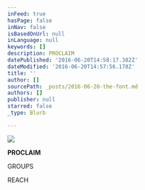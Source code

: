 ```yaml
---
inFeed: true
hasPage: false
inNav: false
isBasedOnUrl: null
inLanguage: null
keywords: []
description: PROCLAIM
datePublished: '2016-06-20T14:58:17.382Z'
dateModified: '2016-06-20T14:57:56.178Z'
title: ''
author: []
sourcePath: _posts/2016-06-20-the-font.md
authors: []
publisher: null
starred: false
_type: Blurb

---
```

![](https://the-grid-user-content.s3-us-west-2.amazonaws.com/8f150523-695e-496c-8f8b-6afed3718863.png)

**PROCLAIM**

GROUPS

REACH